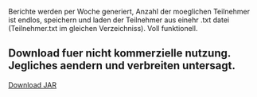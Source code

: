  Berichte werden per Woche generiert, Anzahl der moeglichen Teilnehmer ist endlos, speichern und laden der Teilnehmer aus einehr .txt datei (Teilnehmer.txt im gleichen Verzeichniss). Voll funktionell.
 
 ## Download fuer nicht kommerzielle nutzung. Jegliches aendern und verbreiten untersagt.
 [Download JAR]()
